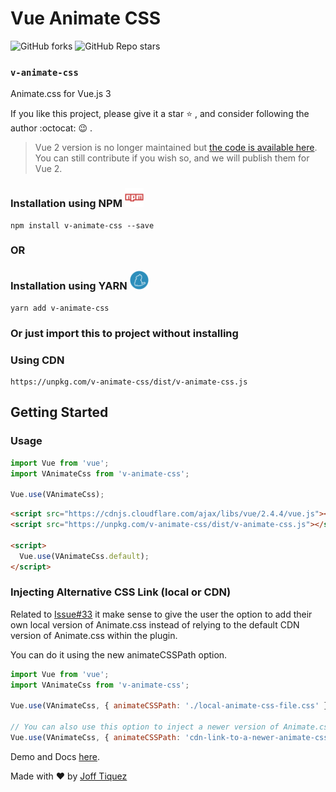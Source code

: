 # **Vue Animate CSS**

![GitHub forks](https://img.shields.io/github/forks/ossphilippines/v-animate-css?style=for-the-badge) ![GitHub Repo stars](https://img.shields.io/github/stars/ossphilippines/v-animate-css?style=for-the-badge)

### `v-animate-css`

Animate.css for Vue.js 3

If you like this project, please give it a star :star: , and consider following the author :octocat: :wink: .

> Vue 2 version is no longer maintained but [the code is available here](https://github.com/OSSPhilippines/v-animate-css/tree/version/vue-2). You can still contribute if you wish so, and we will publish them for Vue 2.

### Installation using **NPM** <img src="https://raw.githubusercontent.com/devicons/devicon/master/icons/npm/npm-original-wordmark.svg" width="30" height="30">

```shell
npm install v-animate-css --save
```

### OR

### Installation using **YARN** <img src="https://raw.githubusercontent.com/devicons/devicon/master/icons/yarn/yarn-original.svg" width="30" height="30">

```shell
yarn add v-animate-css
```

### Or just **import** this to project without installing


### Using **CDN** 

```script
https://unpkg.com/v-animate-css/dist/v-animate-css.js
```

## **Getting Started**

### **Usage**

```javascript
import Vue from 'vue';
import VAnimateCss from 'v-animate-css';

Vue.use(VAnimateCss);
```

```html
<script src="https://cdnjs.cloudflare.com/ajax/libs/vue/2.4.4/vue.js"></script>
<script src="https://unpkg.com/v-animate-css/dist/v-animate-css.js"></script>

<script>
  Vue.use(VAnimateCss.default);
</script>
```

### **Injecting Alternative CSS Link (local or CDN)**

Related to [Issue#33](https://github.com/OSSPhilippines/v-animate-css/issues/33) it make sense to give the user the option to add their own local version of Animate.css instead of relying to the default CDN version of Animate.css within the plugin.

You can do it using the new animateCSSPath option.

```js
import Vue from 'vue';
import VAnimateCss from 'v-animate-css';

Vue.use(VAnimateCss, { animateCSSPath: './local-animate-css-file.css' });

// You can also use this option to inject a newer version of Animate.css
Vue.use(VAnimateCss, { animateCSSPath: 'cdn-link-to-a-newer-animate-css-version' });
```

Demo and Docs [here](https://ossphilippines.github.io/v-animate-css/). 

Made with :heart: by [Joff Tiquez](https://github.com/jofftiquez)
